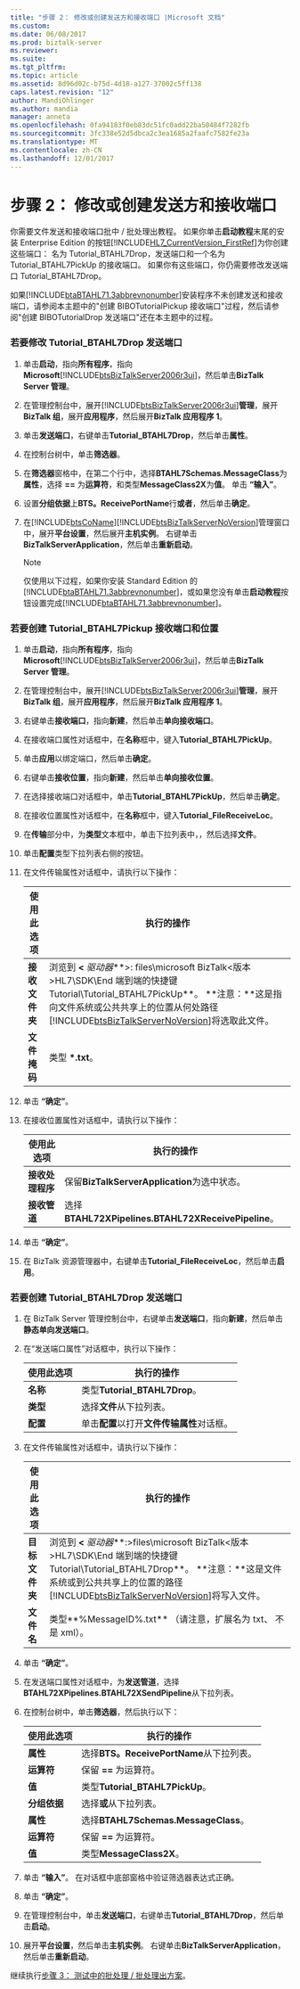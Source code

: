 ```yaml
---
title: "步骤 2： 修改或创建发送方和接收端口 |Microsoft 文档"
ms.custom: 
ms.date: 06/08/2017
ms.prod: biztalk-server
ms.reviewer: 
ms.suite: 
ms.tgt_pltfrm: 
ms.topic: article
ms.assetid: 8d96d02c-b75d-4d18-a127-37002c5ff138
caps.latest.revision: "12"
author: MandiOhlinger
ms.author: mandia
manager: anneta
ms.openlocfilehash: 0fa94183f0eb83dc51fc0add22ba50484f7282fb
ms.sourcegitcommit: 3fc338e52d5dbca2c3ea1685a2faafc7582fe23a
ms.translationtype: MT
ms.contentlocale: zh-CN
ms.lasthandoff: 12/01/2017
---
```

# <a name="step-2-modify-or-create-the-send-and-receive-ports"></a>步骤 2： 修改或创建发送方和接收端口
你需要文件发送和接收端口批中 / 批处理出教程。 如果你单击**启动教程**末尾的安装 Enterprise Edition 的按钮[!INCLUDE[HL7_CurrentVersion_FirstRef](../../includes/hl7-currentversion-firstref-md.md)]为你创建这些端口： 名为 Tutorial_BTAHL7Drop，发送端口和一个名为 Tutorial_BTAHL7PickUp 的接收端口。 如果你有这些端口，你仍需要修改发送端口 Tutorial_BTAHL7Drop。  
  
 如果[!INCLUDE[btaBTAHL71.3abbrevnonumber](../../includes/btabtahl71-3abbrevnonumber-md.md)]安装程序不未创建发送和接收端口，请参阅本主题中的"创建 BIBOTutorialPickup 接收端口"过程，然后请参阅"创建 BIBOTutorialDrop 发送端口"还在本主题中的过程。  
  
### <a name="to-modify-the-tutorialbtahl7drop-send-port"></a>若要修改 Tutorial_BTAHL7Drop 发送端口  
  
1.  单击**启动**，指向**所有程序**，指向**Microsoft**[!INCLUDE[btsBizTalkServer2006r3ui](../../includes/btsbiztalkserver2006r3ui-md.md)]，然后单击**BizTalk Server 管理**。  
  
2.  在管理控制台中，展开[!INCLUDE[btsBizTalkServer2006r3ui](../../includes/btsbiztalkserver2006r3ui-md.md)]**管理**，展开**BizTalk 组**，展开**应用程序**，然后展开**BizTalk 应用程序 1**。  
  
3.  单击**发送端口**，右键单击**Tutorial_BTAHL7Drop**，然后单击**属性**。  
  
4.  在控制台树中，单击**筛选器**。  
  
5.  在**筛选器**窗格中，在第二个行中，选择**BTAHL7Schemas.MessageClass**为**属性**，选择 **==** 为**运算符**，和类型**MessageClass2X**为**值**。 单击 **“输入”**。  
  
6.  设置**分组依据**上**BTS。ReceivePortName**行**或者**，然后单击**确定**。  
  
7.  在[!INCLUDE[btsCoName](../../includes/btsconame-md.md)][!INCLUDE[btsBizTalkServerNoVersion](../../includes/btsbiztalkservernoversion-md.md)]管理窗口中，展开**平台设置**，然后展开**主机实例**。 右键单击**BizTalkServerApplication**，然后单击**重新启动**。  
  
    > [!NOTE]
    >  仅使用以下过程，如果你安装 Standard Edition 的[!INCLUDE[btaBTAHL71.3abbrevnonumber](../../includes/btabtahl71-3abbrevnonumber-md.md)]，或如果您没有单击**启动教程**按钮设置完成[!INCLUDE[btaBTAHL71.3abbrevnonumber](../../includes/btabtahl71-3abbrevnonumber-md.md)]。  
  
### <a name="to-create-the-tutorialbtahl7pickup-receive-port-and-location"></a>若要创建 Tutorial_BTAHL7Pickup 接收端口和位置  
  
1.  单击**启动**，指向**所有程序**，指向**Microsoft**[!INCLUDE[btsBizTalkServer2006r3ui](../../includes/btsbiztalkserver2006r3ui-md.md)]，然后单击**BizTalk Server 管理**。  
  
2.  在管理控制台中，展开[!INCLUDE[btsBizTalkServer2006r3ui](../../includes/btsbiztalkserver2006r3ui-md.md)]**管理**，展开**BizTalk 组**，展开**应用程序**，然后展开**BizTalk 应用程序 1**。  
  
3.  右键单击**接收端口**，指向**新建**，然后单击**单向接收端口**。  
  
4.  在接收端口属性对话框中，在**名称**框中，键入**Tutorial_BTAHL7PickUp**。  
  
5.  单击**应用**以绑定端口，然后单击**确定**。  
  
6.  右键单击**接收位置**，指向**新建**，然后单击**单向接收位置**。  
  
7.  在选择接收端口对话框中，单击**Tutorial_BTAHL7PickUp**，然后单击**确定**。  
  
8.  在接收位置属性对话框中，在**名称**框中，键入**Tutorial_FileReceiveLoc**。  
  
9. 在**传输**部分中，为**类型**文本框中，单击下拉列表中，，然后选择**文件**。  
  
10. 单击**配置**类型下拉列表右侧的按钮。  
  
11. 在文件传输属性对话框中，请执行以下操作：  
  
    |使用此选项|执行的操作|  
    |--------------|----------------|  
    |**接收文件夹**|浏览到 **\<** *驱动器***\>: files\microsoft BizTalk\<版本\>HL7\SDK\End 端到端的快捷键Tutorial\Tutorial_BTAHL7PickUp**。 **注意：**这是指向文件系统或公共共享上的位置从何处路径[!INCLUDE[btsBizTalkServerNoVersion](../../includes/btsbiztalkservernoversion-md.md)]将选取此文件。|  
    |**文件掩码**|类型 **\*.txt**。|  
  
12. 单击 **“确定”**。  
  
13. 在接收位置属性对话框中，请执行以下操作：  
  
    |使用此选项|执行的操作|  
    |--------------|----------------|  
    |**接收处理程序**|保留**BizTalkServerApplication**为选中状态。|  
    |**接收管道**|选择**BTAHL72XPipelines.BTAHL72XReceivePipeline**。|  
  
14. 单击 **“确定”**。  
  
15. 在 BizTalk 资源管理器中，右键单击**Tutorial_FileReceiveLoc**，然后单击**启用**。  
  
### <a name="to-create-the-tutorialbtahl7drop-send-port"></a>若要创建 Tutorial_BTAHL7Drop 发送端口  
  
1.  在 BizTalk Server 管理控制台中，右键单击**发送端口**，指向**新建**，然后单击**静态单向发送端口**。  
  
2.  在“发送端口属性”对话框中，执行以下操作：  
  
    |使用此选项|执行的操作|  
    |--------------|----------------|  
    |**名称**|类型**Tutorial_BTAHL7Drop**。|  
    |**类型**|选择**文件**从下拉列表。|  
    |**配置**|单击**配置**以打开**文件传输属性**对话框。|  
  
3.  在文件传输属性对话框中，请执行以下操作：  
  
    |使用此选项|执行的操作|  
    |--------------|----------------|  
    |**目标文件夹**|浏览到 **\<** *驱动器***:\>files\microsoft BizTalk\<版本\>HL7\SDK\End 端到端的快捷键Tutorial\Tutorial_BTAHL7Drop**。 **注意：**这是文件系统或到公共共享上的位置的路径[!INCLUDE[btsBizTalkServerNoVersion](../../includes/btsbiztalkservernoversion-md.md)]将写入文件。|  
    |**文件名**|类型**%MessageID%.txt** （请注意，扩展名为 txt、 不是 xml）。|  
  
4.  单击 **“确定”**。  
  
5.  在发送端口属性对话框中，为**发送管道**，选择**BTAHL72XPipelines.BTAHL72XSendPipeline**从下拉列表。  
  
6.  在控制台树中，单击**筛选器**，然后执行以下：  
  
    |使用此选项|执行的操作|  
    |--------------|----------------|  
    |**属性**|选择**BTS。ReceivePortName**从下拉列表。|  
    |**运算符**|保留 **==** 为运算符。|  
    |**值**|类型**Tutorial_BTAHL7PickUp**。|  
    |**分组依据**|选择**或**从下拉列表。|  
    |**属性**|选择**BTAHL7Schemas.MessageClass**。|  
    |**运算符**|保留 **==** 为运算符。|  
    |**值**|类型**MessageClass2X**。|  
  
7.  单击 **“输入”**。 在对话框中底部窗格中验证筛选器表达式正确。  
  
8.  单击 **“确定”**。  
  
9. 在管理控制台中，单击**发送端口**，右键单击**Tutorial_BTAHL7Drop**，然后单击**启动**。  
  
10. 展开**平台设置**，然后单击**主机实例**。 右键单击**BizTalkServerApplication**，然后单击**重新启动**。  
  
 继续执行[步骤 3： 测试中的批处理 / 批处理出方案](../../adapters-and-accelerators/accelerator-hl7/step-3-test-the-batch-in-batch-out-scenario.md)。